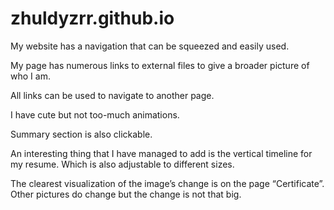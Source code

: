 # zhuldyzrr.github.io

My website has a navigation that can be squeezed and easily used. 

My page has numerous links to external files to give a broader picture of who I am.

All links can be used to navigate to another page. 

I have cute but not too-much animations.

Summary section is also clickable. 

An interesting thing that I have managed to add is the vertical timeline for my resume. Which is also adjustable to different sizes. 

The clearest visualization of the image’s change is on the page “Certificate”. 
Other pictures do change but the change is not that big.

